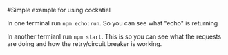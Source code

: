 #Simple example for using cockatiel

In one terminal run `npm echo:run`. So you can see what "echo" is returning

In another termianl run `npm start`.  This is so you can see what the requests are doing and how the retry/circuit breaker is working.